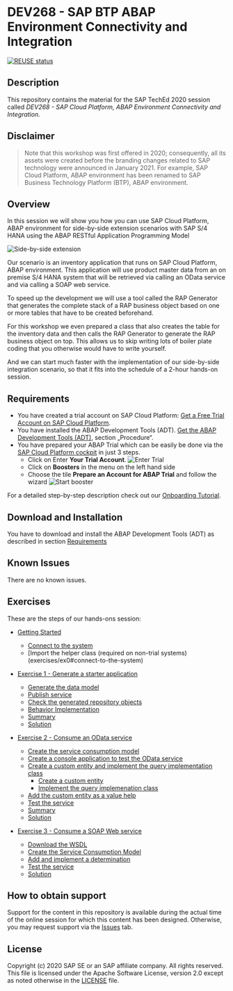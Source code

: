 # DEV268 - SAP BTP ABAP Environment Connectivity and Integration

[![REUSE status](https://api.reuse.software/badge/github.com/SAP-samples/teched2020-DEV268)](https://api.reuse.software/info/github.com/SAP-samples/teched2020-DEV268)

## Description

This repository contains the material for the SAP TechEd 2020 session called *DEV268 - SAP Cloud Platform, ABAP Environment Connectivity and Integration.*   

## Disclaimer

> Note that this workshop was first offered in 2020; consequently, all its assets were created before the branding changes related to SAP technology were announced in January 2021. For example, SAP Cloud Platform, ABAP environment has been renamed to SAP Business Technology Platform (BTP), ABAP environment.

## Overview

In this session we will show you how you can use SAP Cloud Platform, ABAP environment for side-by-side extension scenarios with SAP S/4 HANA using the ABAP RESTful Application Programming Model 

 ![Side-by-side extension](images/intro_0020.jpg)

Our scenario is an inventory application that runs on SAP Cloud Platform, ABAP environment. This application will use product master data from an on premise S/4 HANA system that will be retrieved via calling an OData service and via calling a SOAP web service. 

To speed up the development we will use a tool called the RAP Generator that generates the complete stack of a RAP business object based on one or more tables that have to be created beforehand. 

For this workshop we even prepared a class that also creates the table for the inventory data and then calls the RAP Generator to generate the RAP business object on top. This allows us to skip writing lots of boiler plate coding that you otherwise would have to write yourself. 

And we can start much faster with the implementation of our side-by-side integration scenario, so that it fits into the schedule of a 2-hour hands-on session.

## Requirements

- You have created a trial account on SAP Cloud Platform: [Get a Free Trial Account on SAP Cloud Platform](https://developers.sap.com/tutorials/hcp-create-trial-account.html).
- You have installed the ABAP Development Tools (ADT). [Get the ABAP Development Tools (ADT)](https://tools.hana.ondemand.com/#abap), section „Procedure“.
- You have prepared your ABAP Trial which can be easily be done via the [SAP Cloud Platform cockpit](https://cockpit.hanatrial.ondemand.com) in just 3 steps.
  - Click on Enter **Your Trial Account**.
  ![Enter Trial](images/intro_0000.png)
  - Click on **Boosters** in the menu on the left hand side
  - Choose the tile **Prepare an Account for ABAP Trial** and follow the wizard
  ![Start booster](images/intro_0010.png)

For a detailed step-by-step description check out our [Onboarding Tutorial](https://help.sap.com/viewer/65de2977205c403bbc107264b8eccf4b/Cloud/en-US/720c423ef1a8498ab690cf0e5512ba50.html#loio720c423ef1a8498ab690cf0e5512ba50__Create_ABAP_Trial_Instance).

## Download and Installation

You have to download and install the ABAP Development Tools (ADT) as described in section [Requirements](#requirements)

## Known Issues

There are no known issues.

## Exercises

These are the steps of our hands-ons session:

- [Getting Started](exercises/ex0/)
    - [Connect to the system](exercises/ex0#connect-to-the-system) 
    - [Import the helper class (required on non-trial systems)(exercises/ex0#connect-to-the-system)   
- [Exercise 1 - Generate a starter application](exercises/ex1/README.md)    
    - [Generate the data model](exercises/ex1/README.md#generate-the-data-model)   
    - [Publish service](exercises/ex1#publish-service)
    - [Check the generated repository objects](exercises/ex1#check-the-generated-repository-objects)
    - [Behavior Implementation](exercises/ex1#behavior-implementation)
    - [Summary](exercises/ex1#summary)
    - [Solution](exercises/ex1/sources)
    
- [Exercise 2 - Consume an OData service](exercises/ex2/README.md)
    - [Create the service consumption model](exercises/ex2#create-the-service-consumption-model)
    - [Create a console application to test the OData service](exercises/ex2#create-a-console-application-to-test-the-odata-service)
     - [Create a custom entity and implement the query implementation class](exercises/ex2#create-a-custom-entity-and-implement-the-query-implementation-class)
         - [Create a custom entity](exercises/ex2#create-a-custom-entity)
         - [Implement the query implemenation class](exercises/ex2#implement-the-query-implemenation-class)     
     - [Add the custom entity as a value help](exercises/ex2#add-the-custom-entity-as-a-value-help)
     - [Test the service](exercises/ex2#test-the-service)
     - [Summary](exercises/ex2#summary) 
     - [Solution](exercises/ex2/sources)

- [Exercise 3 - Consume a SOAP Web service](exercises/ex3/README.md)
    - [Download the WSDL](exercises/ex3#download-the-wsdl)
    - [Create the Service Consumption Model](exercises/ex3#create-the-service-consumption-model)
    - [Add and implement a determination](exercises/ex3/README.md#add-and-implement-a-determination)
    - [Test the service](exercises/ex3/README.md#test-the-service)
    - [Solution](exercises/ex3/sources)
    
    
## How to obtain support

Support for the content in this repository is available during the actual time of the online session for which this content has been designed. Otherwise, you may request support via the [Issues](../../issues) tab.

## License
Copyright (c) 2020 SAP SE or an SAP affiliate company. All rights reserved. This file is licensed under the Apache Software License, version 2.0 except as noted otherwise in the [LICENSE](LICENSES/Apache-2.0.txt) file.
   
